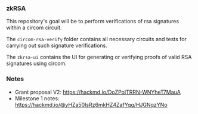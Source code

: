 ### zkRSA

This repository's goal will be to perform verifications of rsa signatures within a circom circuit.

The `circom-rsa-verify` folder contains all necessary circuits and tests for carrying out such signature verifications.

The `zkrsa-ui` contains the UI for generating or verifying proofs of valid RSA signatures using circom.


### Notes

- Grant proposal V2: https://hackmd.io/DoZPolTRRN-WNYheT7MauA
- Milestone 1 notes: https://hackmd.io/@yHZa50IsRz6mkHZ4ZafYqg/HJGNqzYNo
